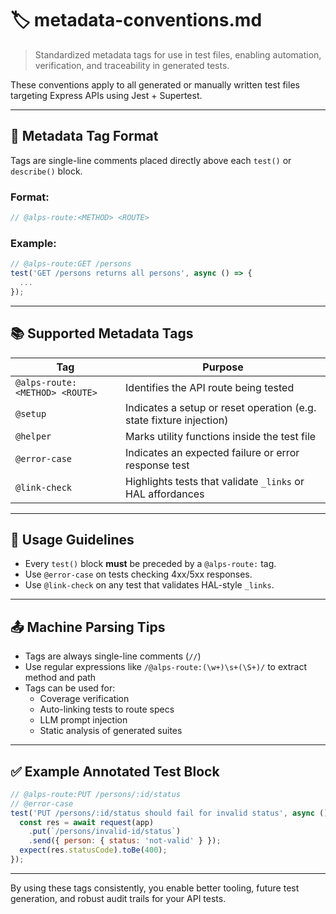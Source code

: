 # 🏷️ metadata-conventions.md

> Standardized metadata tags for use in test files, enabling automation, verification, and traceability in generated tests.

These conventions apply to all generated or manually written test files targeting Express APIs using Jest + Supertest.

---

## 🔖 Metadata Tag Format

Tags are single-line comments placed directly above each `test()` or `describe()` block.

### Format:

```js
// @alps-route:<METHOD> <ROUTE>
```

### Example:

```js
// @alps-route:GET /persons
test('GET /persons returns all persons', async () => {
  ...
});
```

---

## 📚 Supported Metadata Tags

| Tag | Purpose |
|-----|---------|
| `@alps-route:<METHOD> <ROUTE>` | Identifies the API route being tested |
| `@setup` | Indicates a setup or reset operation (e.g. state fixture injection) |
| `@helper` | Marks utility functions inside the test file |
| `@error-case` | Indicates an expected failure or error response test |
| `@link-check` | Highlights tests that validate `_links` or HAL affordances |

---

## 🧪 Usage Guidelines

- Every `test()` block **must** be preceded by a `@alps-route:` tag.
- Use `@error-case` on tests checking 4xx/5xx responses.
- Use `@link-check` on any test that validates HAL-style `_links`.

---

## 📤 Machine Parsing Tips

- Tags are always single-line comments (`//`)
- Use regular expressions like `/@alps-route:(\w+)\s+(\S+)/` to extract method and path
- Tags can be used for:
  - Coverage verification
  - Auto-linking tests to route specs
  - LLM prompt injection
  - Static analysis of generated suites

---

## ✅ Example Annotated Test Block

```js
// @alps-route:PUT /persons/:id/status
// @error-case
test('PUT /persons/:id/status should fail for invalid status', async () => {
  const res = await request(app)
    .put(`/persons/invalid-id/status`)
    .send({ person: { status: 'not-valid' } });
  expect(res.statusCode).toBe(400);
});
```

---

By using these tags consistently, you enable better tooling, future test generation, and robust audit trails for your API tests.
